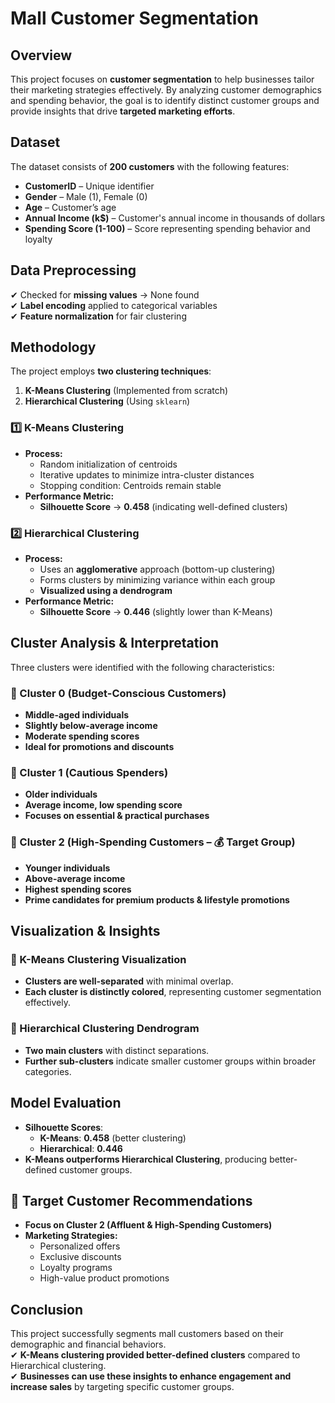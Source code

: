 # **Mall Customer Segmentation**

## **Overview**
This project focuses on **customer segmentation** to help businesses tailor their marketing strategies effectively. By analyzing customer demographics and spending behavior, the goal is to identify distinct customer groups and provide insights that drive **targeted marketing efforts**.

## **Dataset**
The dataset consists of **200 customers** with the following features:
- **CustomerID** – Unique identifier  
- **Gender** – Male (1), Female (0)  
- **Age** – Customer’s age  
- **Annual Income (k$)** – Customer's annual income in thousands of dollars  
- **Spending Score (1-100)** – Score representing spending behavior and loyalty  

## **Data Preprocessing**
✔ Checked for **missing values** → None found  
✔ **Label encoding** applied to categorical variables  
✔ **Feature normalization** for fair clustering  

## **Methodology**
The project employs **two clustering techniques**:  
1. **K-Means Clustering** (Implemented from scratch)  
2. **Hierarchical Clustering** (Using `sklearn`)  

### **1️⃣ K-Means Clustering**
- **Process:**  
  - Random initialization of centroids  
  - Iterative updates to minimize intra-cluster distances  
  - Stopping condition: Centroids remain stable  
- **Performance Metric:**  
  - **Silhouette Score** → **0.458** (indicating well-defined clusters)  

### **2️⃣ Hierarchical Clustering**
- **Process:**  
  - Uses an **agglomerative** approach (bottom-up clustering)  
  - Forms clusters by minimizing variance within each group  
  - **Visualized using a dendrogram**  
- **Performance Metric:**  
  - **Silhouette Score** → **0.446** (slightly lower than K-Means)  

## **Cluster Analysis & Interpretation**
Three clusters were identified with the following characteristics:

### **🔹 Cluster 0 (Budget-Conscious Customers)**
- **Middle-aged individuals**  
- **Slightly below-average income**  
- **Moderate spending scores**  
- **Ideal for promotions and discounts**  

### **🔹 Cluster 1 (Cautious Spenders)**
- **Older individuals**  
- **Average income, low spending score**  
- **Focuses on essential & practical purchases**  

### **🔹 Cluster 2 (High-Spending Customers – 💰 Target Group)**
- **Younger individuals**  
- **Above-average income**  
- **Highest spending scores**  
- **Prime candidates for premium products & lifestyle promotions**  

## **Visualization & Insights**
### **📌 K-Means Clustering Visualization**
- **Clusters are well-separated** with minimal overlap.  
- **Each cluster is distinctly colored**, representing customer segmentation effectively.  

### **📌 Hierarchical Clustering Dendrogram**
- **Two main clusters** with distinct separations.  
- **Further sub-clusters** indicate smaller customer groups within broader categories.  

## **Model Evaluation**
- **Silhouette Scores**:  
  - **K-Means**: **0.458** (better clustering)  
  - **Hierarchical**: **0.446**  
- **K-Means outperforms Hierarchical Clustering**, producing better-defined customer groups.  

## **🎯 Target Customer Recommendations**
- **Focus on Cluster 2 (Affluent & High-Spending Customers)**  
- **Marketing Strategies:**  
  - Personalized offers  
  - Exclusive discounts  
  - Loyalty programs  
  - High-value product promotions  

## **Conclusion**
This project successfully segments mall customers based on their demographic and financial behaviors.  
✔ **K-Means clustering provided better-defined clusters** compared to Hierarchical clustering.  
✔ **Businesses can use these insights to enhance engagement and increase sales** by targeting specific customer groups.  

